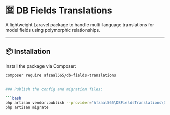# 🈺 DB Fields Translations

A lightweight Laravel package to handle multi-language translations for model fields using polymorphic relationships.

---

## 📦 Installation

Install the package via Composer:

```bash
composer require afzaal565/db-fields-translations


### Publish the config and migration files:

```bash
php artisan vendor:publish --provider="Afzaal565\DBFieldsTranslations\DBFieldsTranslationsServiceProvider"
php artisan migrate
